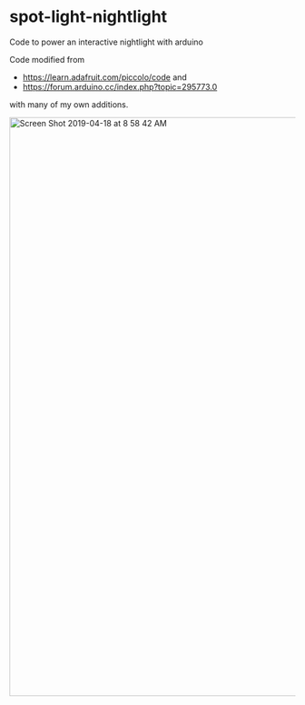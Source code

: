 # spot-light-nightlight
Code to power an interactive nightlight with arduino


Code modified from 
- https://learn.adafruit.com/piccolo/code
and
- https://forum.arduino.cc/index.php?topic=295773.0

with many of my own additions.

<img width="1018" alt="Screen Shot 2019-04-18 at 8 58 42 AM" src="https://user-images.githubusercontent.com/1074773/56375061-67cf6580-61b9-11e9-809e-82196027486a.png">
